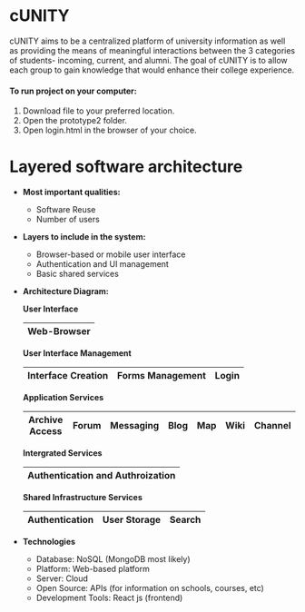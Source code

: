 # cUNITY

cUNITY aims to be a centralized platform of university information as well as providing the means of meaningful interactions between the 3 categories of students- incoming, current, and alumni. The goal of cUNITY is to allow each group to gain knowledge that would enhance their college experience.

#### To run project on your computer:

1. Download file to your preferred location.
2. Open the prototype2 folder.
3. Open login.html in the browser of your choice.

# Layered software architecture

- **Most important qualities:** 
  - Software Reuse
  - Number of users

- **Layers to include in the system:** 
  - Browser-based or mobile user interface
  - Authentication and UI management
  - Basic shared services

- **Architecture Diagram:** 

  **User Interface**
    
    | Web-Browser |
    | :-: |
    
  **User Interface Management**
      
    | Interface Creation | Forms Management | Login | 
    | :-: | :-: | :-: | 
    
   **Application Services**
   
    | Archive Access | Forum | Messaging | Blog | Map | Wiki | Channel |
    | :-: | :-: | :-: | :-: | :-: | :-: | :-: | 
    
   **Intergrated Services**
   
    | Authentication and Authroization |
    | :-: |
    
   **Shared Infrastructure Services**
   
    | Authentication | User Storage | Search |
    | :-: | :-: | :-: |
   
   
- **Technologies** 
  - Database: NoSQL (MongoDB most likely)
  - Platform: Web-based platform
  - Server: Cloud 
  - Open Source: APIs (for information on schools, courses, etc)
  - Development Tools: React js (frontend)

